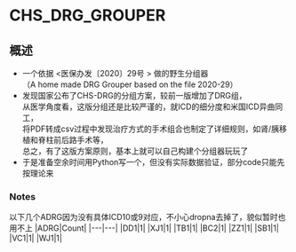 # CHS_DRG_GROUPER
## 概述
- 一个依据 <医保办发〔2020〕29号 > 做的野生分组器<br>
（A home made DRG Grouper based on the file 2020-29）
- 发现国家公布了CHS-DRG的分组方案，较前一版增加了DRG组，<br>
从医学角度看，这版分组还是比较严谨的，就ICD的细分度和米国ICD异曲同工，<br>
将PDF转成csv过程中发现治疗方式的手术组合也制定了详细规则，如肾/胰移植和脊柱前后路手术等，<br>
总之，有了这版方案原则，基本上就可以自己构建个分组器玩玩了
- 于是准备空余时间用Python写一个，但没有实际数据验证，部分code只能先按理论来

### Notes
以下几个ADRG因为没有具体ICD10或9对应，不小心dropna去掉了，貌似暂时也用不上
|ADRG|Count|
|---|---|
|DD1|1|
|XJ1|1|
|TB1|1|
|BC2|1|
|ZZ1|1|
|SB1|1|
|VC1|1|
|WJ1|1|
